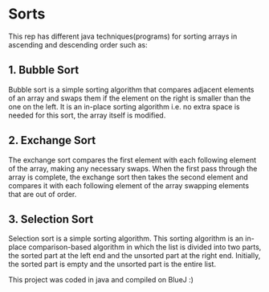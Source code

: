 # Sorts
This rep has different java techniques(programs) for sorting arrays in ascending and descending order such as:
## 1. Bubble Sort
Bubble sort is a simple sorting algorithm that compares adjacent elements of an array and swaps them if the element on the right is smaller than the one on the left. It is an in-place sorting algorithm i.e. no extra space is needed for this sort, the array itself is modified.
## 2. Exchange Sort
The exchange sort compares the first element with each following element of the array, making any necessary swaps. When the first pass through the array is complete, the exchange sort then takes the second element and compares it with each following element of the array swapping elements that are out of order.
## 3. Selection Sort
Selection sort is a simple sorting algorithm. This sorting algorithm is an in-place comparison-based algorithm in which the list is divided into two parts, the sorted part at the left end and the unsorted part at the right end. Initially, the sorted part is empty and the unsorted part is the entire list.

This project was coded in java and compiled on BlueJ :)
